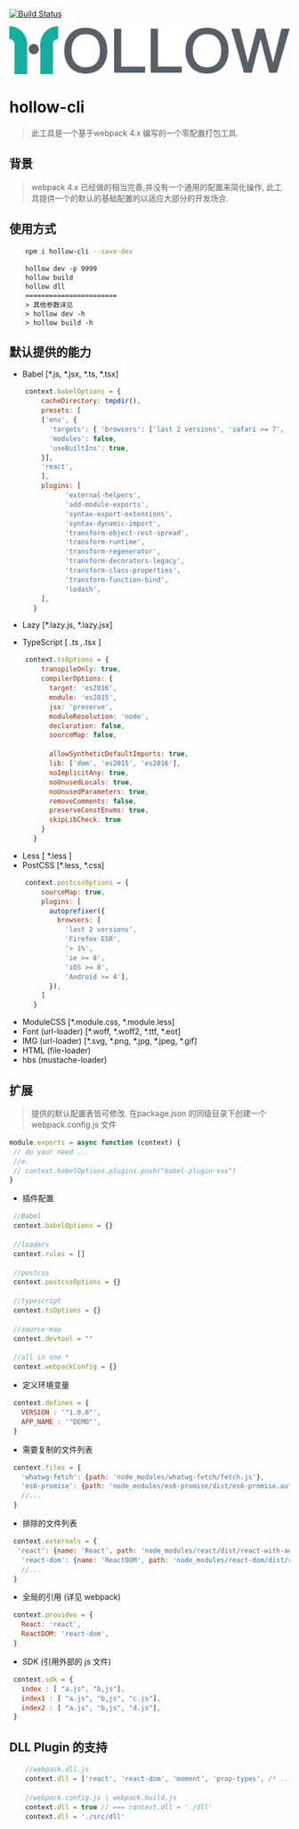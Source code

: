 [![Build Status](https://www.travis-ci.org/nanyuantingfeng/hollow-cli.svg?branch=master)](https://www.travis-ci.org/nanyuantingfeng/hollow-cli)

![](./assets/hollow.svg)


# hollow-cli 
>此工具是一个基于webpack 4.x 编写的一个零配置打包工具.

## 背景 
>webpack 4.x 已经做的相当完善,并没有一个通用的配置来简化操作,
>此工具提供一个的默认的基础配置的以适应大部分的开发场合.


## 使用方式
```bash
    npm i hollow-cli --save-dev 
```
```CLI
    hollow dev -p 9999 
    hollow build  
    hollow dll  
    =======================
    > 其他参数详见 
    > hollow dev -h 
    > hollow build -h
```
    
 
## 默认提供的能力
    
* Babel [*.js, *.jsx, *.ts, *.tsx]
```javascript
    context.babelOptions = {
        cacheDirectory: tmpdir(),
        presets: [
        ['env', {
          'targets': { 'browsers': ['last 2 versions', 'safari >= 7', 'ie >= 10'] },
          'modules': false,
          'useBuiltIns': true,
        }],
        'react',
        ],
        plugins: [
              'external-helpers',
              'add-module-exports',
              'syntax-export-extensions',
              'syntax-dynamic-import',
              'transform-object-rest-spread',
              'transform-runtime',
              'transform-regenerator',
              'transform-decorators-legacy',
              'transform-class-properties',
              'transform-function-bind',
              'lodash',
        ],
      }
```
* Lazy [*.lazy.js, *.lazy.jsx]

* TypeScript [ *.ts ,*.tsx ]
```javascript
    context.tsOptions = {
        transpileOnly: true,
        compilerOptions: {
          target: 'es2016',
          module: 'es2015',
          jsx: 'preserve',
          moduleResolution: 'node',
          declaration: false,
          sourceMap: false,
    
          allowSyntheticDefaultImports: true,
          lib: ['dom', 'es2015', 'es2016'],
          noImplicitAny: true,
          noUnusedLocals: true,
          noUnusedParameters: true,
          removeComments: false,
          preserveConstEnums: true,
          skipLibCheck: true
        }
      }
```

* Less  [ *.less ]
* PostCSS  [*.less, *.css]
```javascript
    context.postcssOptions = {
        sourceMap: true,
        plugins: [
          autoprefixer({
            browsers: [
              'last 2 versions',
              'Firefox ESR',
              '> 1%',
              'ie >= 8',
              'iOS >= 8',
              'Android >= 4'],
          }),
        ]
      }
```
* ModuleCSS [*.module.css, *.module.less]
* Font (url-loader) [*.woff, *.woff2, *.ttf, *.eot]
* IMG (url-loader) [*.svg, *.png, *.jpg, *.jpeg, *.gif] 
* HTML (file-loader)
* hbs (mustache-loader)
    
## 扩展
> 提供的默认配置表皆可修改.
> 在package.json 的同级目录下创建一个 webpack.config.js 文件

```javascript
module.exports = async function (context) {
 // do your need ... 
 //e. 
 // context.babelOptions.plugins.push("babel-plugin-xxx")
}
```

* 插件配置
```javascript
 //Babel
 context.babelOptions = {}
 
 //loaders
 context.rules = []
 
 //postcss
 context.postcssOptions = {}
 
 //typescript
 context.tsOptions = {}
 
 //source-map
 context.devtool = ""

 //all in one *
 context.webpackConfig = {}
```

* 定义环境变量
```javascript
 context.defines = {
   VERSION : '"1.0.0"',
   APP_NAME : '"DEMO"',
 }
```


* 需要复制的文件列表
```javascript
 context.files = {
   'whatwg-fetch': {path: 'node_modules/whatwg-fetch/fetch.js'},
   'es6-promise': {path: 'node_modules/es6-promise/dist/es6-promise.auto.min.js'},
   //...
 }  
```

* 排除的文件列表
```javascript
 context.externals = {
  'react': {name: 'React', path: 'node_modules/react/dist/react-with-addons.js'},
   'react-dom': {name: 'ReactDOM', path: 'node_modules/react-dom/dist/react-dom.js'},
   //...
 }
```

* 全局的引用 (详见 webpack)
```javascript
 context.provides = {
   React: 'react',
   ReactDOM: 'react-dom',
 }
```

* SDK (引用外部的 js 文件)
```javascript
 context.sdk = {
   index : [ "a.js", "b,js"],
   index1 : [ "a.js", "b,js", "c.js"],
   index2 : [ "a.js", "b,js", "d.js"],
 }
```
 

## DLL Plugin 的支持

```javascript
    //webpack.dll.js
    context.dll = ['react', 'react-dom', 'moment', 'prop-types', /* ... */]
    
    //webpack.config.js | webpack.build.js
    context.dll = true // === context.dll = './dll'
    context.dll = './src/dll'
```
